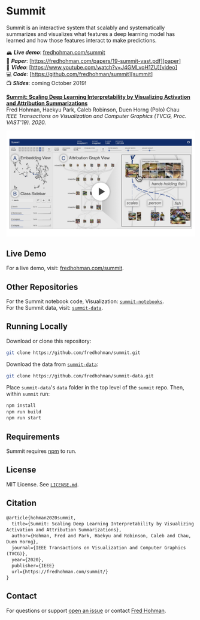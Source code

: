# Summit

Summit is an interactive system that scalably and systematically summarizes and visualizes what features a deep learning model has learned and how those features interact to make predictions.

🏔️ ***Live demo***: [fredhohman.com/summit][demo]  
📘 ***Paper***: [https://fredhohman.com/papers/19-summit-vast.pdf][paper]  
🎥 ***Video***: [https://www.youtube.com/watch?v=J4GMLvoH1ZU][video]  
💻 ***Code***: [https://github.com/fredhohman/summit][summit]  
📺 ***Slides***: coming October 2019!

**[Summit: Scaling Deep Learning Interpretability by Visualizing Activation and Attribution Summarizations](https://fredhohman.com/papers/summit)**  
Fred Hohman, Haekyu Park, Caleb Robinson, Duen Horng (Polo) Chau  
*IEEE Transactions on Visualization and Computer Graphics (TVCG, Proc. VAST'19). 2020.*  

[![Summit overview YouTube video](thumbnail.png)](https://youtu.be/J4GMLvoH1ZU)


## Live Demo

For a live demo, visit: [fredhohman.com/summit][demo].


## Other Repositories

For the Summit notebook code, Visualization: [`summit-notebooks`][summit-notebooks].  
For the Summit data, visit: [`summit-data`][summit-data].


## Running Locally

Download or clone this repository:

```bash
git clone https://github.com/fredhohman/summit.git
```

Download the data from [`summit-data`][summit-data]:

```bash
git clone https://github.com/fredhohman/summit-data.git
```

Place `summit-data`'s `data` folder in the top level of the `summit` repo.
Then, within `summit` run:

```bash
npm install
npm run build
npm run start
```


## Requirements

Summit requires [npm][npm] to run.


## License

MIT License. See [`LICENSE.md`](LICENSE.md).


## Citation

```
@article{hohman2020summit,
  title={Summit: Scaling Deep Learning Interpretability by Visualizing Activation and Attribution Summarizations},
  author={Hohman, Fred and Park, Haekyu and Robinson, Caleb and Chau, Duen Horng},
  journal={IEEE Transactions on Visualization and Computer Graphics (TVCG)},
  year={2020},
  publisher={IEEE}
  url={https://fredhohman.com/summit/}
}
```


## Contact

For questions or support [open an issue][issues] or contact [Fred Hohman][fred].

[summit]: https://github.com/fredhohman/summit
[summit-notebooks]: https://github.com/fredhohman/summit-notebooks
[summit-data]: https://github.com/fredhohman/summit-data
[npm]: https://www.npmjs.com
[fred]: http://www.fredhohman.com
[issues]: https://github.com/fredhohman/summit/issues
[demo]: https://fredhohman.com/summit/
[video]: https://www.youtube.com/watch?v=J4GMLvoH1ZU
[paper]: https://fredhohman.com/papers/19-summit-vast.pdf